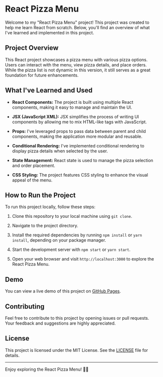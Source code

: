 # React Pizza Menu

Welcome to my "React Pizza Menu" project! This project was created to help me learn React from scratch. Below, you'll find an overview of what I've learned and implemented in this project.

## Project Overview

This React project showcases a pizza menu with various pizza options. Users can interact with the menu, view pizza details, and place orders. While the pizza list is not dynamic in this version, it still serves as a great foundation for future enhancements.

## What I've Learned and Used

- **React Components:** The project is built using multiple React components, making it easy to manage and maintain the UI.

- **JSX (JavaScript XML):** JSX simplifies the process of writing UI components by allowing me to mix HTML-like tags with JavaScript.

- **Props:** I've leveraged props to pass data between parent and child components, making the application more modular and reusable.

- **Conditional Rendering:** I've implemented conditional rendering to display pizza details when selected by the user.

- **State Management:** React state is used to manage the pizza selection and order placement.

- **CSS Styling:** The project features CSS styling to enhance the visual appeal of the menu.

## How to Run the Project

To run this project locally, follow these steps:

1. Clone this repository to your local machine using `git clone`.

2. Navigate to the project directory.

3. Install the required dependencies by running `npm install` or `yarn install`, depending on your package manager.

4. Start the development server with `npm start` or `yarn start`.

5. Open your web browser and visit `http://localhost:3000` to explore the React Pizza Menu.

## Demo

You can view a live demo of this project on [GitHub Pages](https://your-demo-link-here.com).

## Contributing

Feel free to contribute to this project by opening issues or pull requests. Your feedback and suggestions are highly appreciated.

## License

This project is licensed under the MIT License. See the [LICENSE](LICENSE) file for details.

---

Enjoy exploring the React Pizza Menu! 🍕🚀
